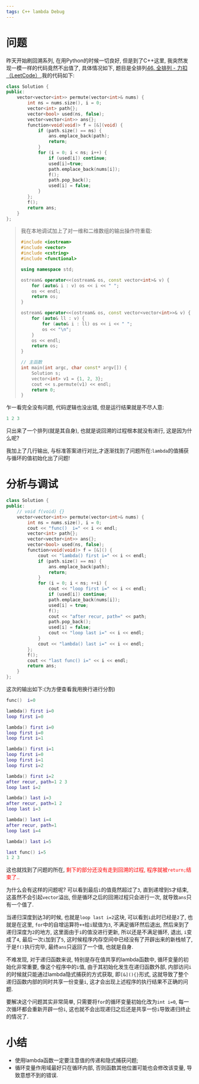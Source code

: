 ```yaml
---
tags: C++ lambda Debug
---
```


# 问题

昨天开始刷回溯系列, 在用Python的时候一切良好, 但是到了C++这里, 我突然发现一模一样的代码竟然不出值了, 具体情况如下, 题目是全排列[46. 全排列 - 力扣（LeetCode）](https://leetcode.cn/problems/permutations/),我的代码如下:

```cpp
class Solution {
public:
    vector<vector<int>> permute(vector<int>& nums) {
        int ns = nums.size(), i = 0;
        vector<int> path{};
        vector<bool> used(ns, false);
        vector<vector<int>> ans{};
        function<void(void)> f = [&](void) {
            if (path.size() == ns) {
                ans.emplace_back(path);
                return;
            }
            for (i = 0; i < ns; i++) {
                if (used[i]) continue;
                used[i]=true;
                path.emplace_back(nums[i]);
                f();
                path.pop_back();
                used[i] = false;
            }
        };
        f();
        return ans;
    }
};
```



>   我在本地调试加上了对一维和二维数组的输出操作符重载:
>
>   ```cpp
>   #include <iostream>
>   #include <vector>
>   #include <cstring>
>   #include <functional>
>   
>   using namespace std;
>   
>   ostream& operator<<(ostream& os, const vector<int>& v) {
>       for (auto& i : v) os << i << " ";
>       os << endl;
>       return os;
>   }
>   
>   ostream& operator<<(ostream& os, const vector<vector<int>>& v) {
>       for (auto& ll : v) {
>           for (auto& i : ll) os << i << " ";
>           os << "\n";
>       }
>       os << endl;
>       return os;
>   }
>   
>   // 主函数
>   int main(int argc, char const* argv[]) {
>       Solution s;
>       vector<int> v1 = {1, 2, 3};
>       cout << s.permute(v1) << endl;
>       return 0;
>   }
>   ```

乍一看完全没有问题, 代码逻辑也没出错, 但是运行结果就是不尽人意:

```lua
1 2 3
```

只出来了一个排列(就是其自身), 也就是说回溯的过程根本就没有进行, 这是因为什么呢?

我加上了几行输出, 与标准答案进行对比,才逐渐找到了问题所在:`lambda`的值捕获与循环的值初始化出了问题!

# 分析与调试

```cpp
class Solution {
public:
    // void f(void) {}
    vector<vector<int>> permute(vector<int>& nums) {
        int ns = nums.size(), i = 0;
        cout << "func()  i=" << i << endl;
        vector<int> path{};
        vector<vector<int>> ans{};
        vector<bool> used(ns, false);
        function<void(void)> f = [&]() {
            cout << "lambda() first i=" << i << endl;
            if (path.size() == ns) {
                ans.emplace_back(path);
                return;
            }
            for (i = 0; i < ns; ++i) {
                cout << "loop first i=" << i << endl;
                if (used[i]) continue;
                path.emplace_back(nums[i]);
                used[i] = true;
                f();
                cout << "after recur, path=" << path;
                path.pop_back();
                used[i] = false;
                cout << "loop last i=" << i << endl;
            }
            cout << "lambda() last i=" << i << endl;
        };
        f();
        cout << "last func() i=" << i << endl;
        return ans;
    }
};
```

这次的输出如下:(为方便查看我用换行进行分割)

```lua
func()  i=0

lambda() first i=0
loop first i=0

lambda() first i=0
loop first i=0
loop first i=1

lambda() first i=1
loop first i=0
loop first i=1
loop first i=2

lambda() first i=2
after recur, path=1 2 3
loop last i=2

lambda() last i=3
after recur, path=1 2
loop last i=3

lambda() last i=4
after recur, path=1
loop last i=4

lambda() last i=5

last func() i=5
1 2 3
```

这也就找到了问题的所在, <font color="red">剩下的部分还没有走到回溯的过程, 程序就被`return;`结束了..</font>

为什么会有这样的问题呢? 可以看到最后`i`的值竟然超过了`3`, 直到递增到`5`才结束, 这虽然不会引起`vector`溢出, 但是循环之后的回溯过程只会进行一次, 就导致`ans`只有一个值了.

当递归深度到达3的时候, 也就是`loop last i=2`这块, 可以看到`i`此时已经是`2`了, 也就是在这里, `for`中的自增运算符`++`给`i`赋值为`3`, 不满足循环然后退出, 然后来到了递归深度为`2`的地方, 这里面由于`i`的值没进行更新, 所以还是不满足循环, 退出, `i`变成了`4`, 最后一次`i`加到了`5`, 这时候程序内存空间中已经没有了开辟出来的新栈帧了, 于是`f()`执行完毕, 最终`ans`只返回了一个值, 也就是自身.

不难发现, 对于递归函数来说, 特别是存在值共享的lambda函数中, 循环变量的初始化非常重要, 像这个程序中的`i`值, 由于其初始化发生在递归函数外部, 内部访问`i`的时候就只能通过lambda隐式捕获的方式获取, 即`[&](){}`形式, 这就导致了整个递归函数内部的同时共享一份变量`i`, 这才会出现上述程序的执行结果不正确的问题. 

要解决这个问题其实非常简单, 只需要将`for`的循环变量初始化改为`int i=0`, 每一次循环都会重新开辟一份`i`, 这也就不会出现递归之后还是共享一份`i`导致递归终止的情况了.



# 小结

-   使用lambda函数一定要注意值的传递和隐式捕获问题;
-   循环变量作用域最好只在循环内部, 否则函数其他位置可能也会修改该变量, 导致意想不到的错误.